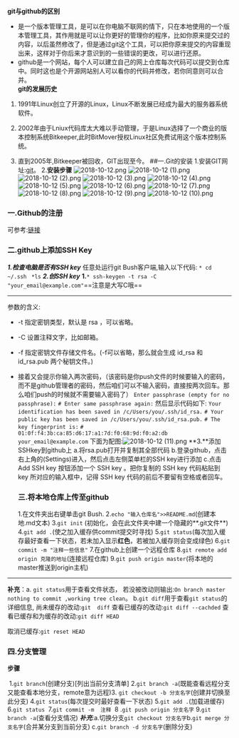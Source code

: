 **git与github的区别**

- 是一个版本管理工具，是可以在你电脑不联网的情下，只在本地使用的一个版本管理工具，其作用就是可以让你更好的管理你的程序，比如你原来提交过的内容，以后虽然修改了，但是通过git这个工具，可以把你原来提交的内容重现出来，这样对于你后来才意识到的一些错误的更改，可以进行还原。
- github是一个网站，每个人可以建立自己的网上仓库每次代码可以提交到仓库中。同时这也是个开源网站别人可以看你的代码并修改，若你同意则可以合并。    
  **git的发展历史**  
1. 1991年Linux创立了开源的Linux，Linux不断发展已经成为最大的服务器系统软件。

 2. 2002年由于Lniux代码库太大难以手动管理，于是Linux选择了一个商业的版本控制系统Bitkeeper,此时BitMover授权Linux社区免费试用这个版本控制系统。

3. 直到2005年,Bitkeeper被回收，GIT出现至今。
    ##一.Git的安装
    1.安装GIT网址:[git](https://git-scm.com/)。
    2.**安装步骤**
    ![2018-10-12.png](https://upload-images.jianshu.io/upload_images/14423235-79bce9c6e50b0ac0.png?imageMogr2/auto-orient/strip%7CimageView2/2/w/1240)
    ![2018-10-12 (1).png](https://upload-images.jianshu.io/upload_images/14423235-a533befe99ac058d.png?imageMogr2/auto-orient/strip%7CimageView2/2/w/1240)
    ![2018-10-12 (2).png](https://upload-images.jianshu.io/upload_images/14423235-373ee2246918aa75.png?imageMogr2/auto-orient/strip%7CimageView2/2/w/1240)
    ![2018-10-12 (3).png](https://upload-images.jianshu.io/upload_images/14423235-552a3bec7790ec60.png?imageMogr2/auto-orient/strip%7CimageView2/2/w/1240)
    ![2018-10-12 (4).png](https://upload-images.jianshu.io/upload_images/14423235-cc4ec042f681cfb1.png?imageMogr2/auto-orient/strip%7CimageView2/2/w/1240)
    ![2018-10-12 (5).png](https://upload-images.jianshu.io/upload_images/14423235-e265cfc1f339f6b4.png?imageMogr2/auto-orient/strip%7CimageView2/2/w/1240)
    ![2018-10-12 (6).png](https://upload-images.jianshu.io/upload_images/14423235-d86560044c12616b.png?imageMogr2/auto-orient/strip%7CimageView2/2/w/1240)
    ![2018-10-12 (7).png](https://upload-images.jianshu.io/upload_images/14423235-ab29382b03d95162.png?imageMogr2/auto-orient/strip%7CimageView2/2/w/1240)
    ![2018-10-12 (8).png](https://upload-images.jianshu.io/upload_images/14423235-b24bfabf1a3b8335.png?imageMogr2/auto-orient/strip%7CimageView2/2/w/1240)
    ![2018-10-12 (9).png](https://upload-images.jianshu.io/upload_images/14423235-21425092f60be54e.png?imageMogr2/auto-orient/strip%7CimageView2/2/w/1240)
    ![2018-10-12 (10).png](https://upload-images.jianshu.io/upload_images/14423235-655139575cccd0a7.png?imageMogr2/auto-orient/strip%7CimageView2/2/w/1240)

  ### 一.Github的注册

  可参考:[链接](https://blog.csdn.net/hxkqq457624390ok/article/details/55002499)

  ### 二.github上添加SSH Key

  ***1.检查电脑是否有SSH key***
  任意处运行git Bush客户端,输入以下代码:
  `* cd ~/.ssh`
  ` *ls`
  ***2.创SSH key***
  **1.**`* ssh-keygen -t rsa -C "your_email@example.com"`==注意是大写C哦==

---

  参数的含义:

  * -t 指定密钥类型，默认是 rsa ，可以省略。  

  * -C 设置注释文字，比如邮箱。  

  * -f 指定密钥文件存储文件名。(-f可以省略，那么就会生成 id_rsa 和 id_rsa.pub 两个秘钥文件。) 

  * 接着又会提示你输入两次密码，（该密码是你push文件的时候要输入的密码，而不是github管理者的密码，然后咱们可以不输入密码，直接按两次回车。那么咱们push的时候就不需要输入密码了）
    `Enter passphrase (empty for no passphrase):` 
    `# Enter same passphrase again:`
    然后显示代码如下:
    `Your identification has been saved in /c/Users/you/.ssh/id_rsa.`
    `# Your public key has been saved in /c/Users/you/.ssh/id_rsa.pub.`
    `# The key fingerprint is:`
    `# 01:0f:f4:3b:ca:85:d6:17:a1:7d:f0:68:9d:f0:a2:db your_email@example.com`
    下面为配图:![2018-10-12 (11).png](https://upload-images.jianshu.io/upload_images/14423235-fe22cdbea0930a68.png?imageMogr2/auto-orient/strip%7CimageView2/2/w/1240)
    **3.**添加SSHkey到github上
    a.将rsa.pub打开并复制其全部代码
    b.登录github，点击右上角的(Settings)进入，然后点击左侧菜单栏的SSH key进行添加
    c.点击 Add SSH key 按钮添加一个 SSH key 。把你复制的 SSH key 代码粘贴到 key 所对应的输入框中，记得 SSH key 代码的前后不要留有空格或者回车。

    ### 三.将本地仓库上传至github

    1.在文件夹出右键单击git Bush.
    2.`echo "输入仓库名">>README.md`(创建本地.md文本)
    3.`git init` (初始化，会在此文件夹中建一个隐藏的**.git文件**)
    4.`git add .`(使之加入缓存供commit提交时寻找)
    5.`git status`(每次加入缓存最好查看一下状态，若未加入显示**红色**，若被加入缓存则会变成绿色)
    6.`git commit -m "注释一些信息"`
    7.在github上创建一个远程仓库
    8.`git remote add origin 克隆的地址`(连接远程仓库)
    9.`git push origin master`(将本地的master推送到origin主机) 
----
**补充**：a. `git status`用于查看文件状态，
​                     若没被改动则输出:`On branch master`
​                                                   `nothing to commit ,working tree clean`。
b.`git diff`用于查看`git status`的详细信息,
尚未缓存的改动:`git  diff`
查看已缓存的改动:`git diff --cachded`
查看已缓存和为缓存的改动:`git diff HEAD`

取消已缓存:`git reset HEAD`

### 四.分支管理

**步骤**

​       1.`git branch`(创建分支)[列出当前分支清单]
​        2.`git branch -a`(既能查看远程分支又能查看本地分支，remote意为远程)
​        3. `git checkout -b 分支名字`(创建并切换至此分支)
​        4.`git status`(每次提交时最好查看一下状态)
​        5.`git add .`(加载进缓存)  
​        6.`git status`
​        7.`git commit -m  注释`
​        8 .`git push origin 分支名字`
​        9.`git branch -a`(查看分支情况)
***补充***:a.切换分支`git checkout 分支名字`
​                b.`git merge 分支名字`(合并某分支到当前分支)
​                c.`git branch -d 分支名字`(删除分支)

